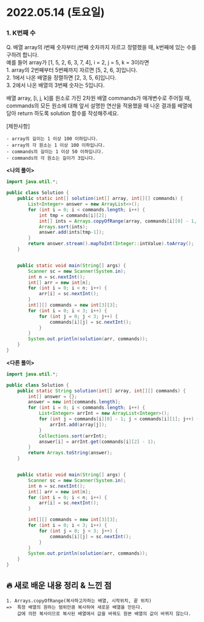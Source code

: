 # 2022.05.14 (토요일)

### **1. K번째 수**

Q. 배열 array의 i번째 숫자부터 j번째 숫자까지 자르고 정렬했을 때, k번째에 있는 수를 구하려 합니다.   
   예를 들어 array가 [1, 5, 2, 6, 3, 7, 4], i = 2, j = 5, k = 3이라면   
        1. array의 2번째부터 5번째까지 자르면 [5, 2, 6, 3]입니다.   
        2. 1에서 나온 배열을 정렬하면 [2, 3, 5, 6]입니다.   
        3. 2에서 나온 배열의 3번째 숫자는 5입니다.   

   배열 array, [i, j, k]를 원소로 가진 2차원 배열 commands가 매개변수로 주어질 때,   
   commands의 모든 원소에 대해 앞서 설명한 연산을 적용했을 때 나온 결과를 배열에 담아 return 하도록 solution 함수를 작성해주세요.       
   
   [제한사항]
   
    - array의 길이는 1 이상 100 이하입니다.
    - array의 각 원소는 1 이상 100 이하입니다.
    - commands의 길이는 1 이상 50 이하입니다.
    - commands의 각 원소는 길이가 3입니다.




**<나의 풀이>**
```java
import java.util.*;

public class Solution {
    public static int[] solution(int[] array, int[][] commands) {
        List<Integer> answer = new ArrayList<>();
        for (int i = 0; i < commands.length; i++) {
            int tmp = commands[i][2];
            int[] ints = Arrays.copyOfRange(array, commands[i][0] - 1, commands[i][1]);
            Arrays.sort(ints);
            answer.add(ints[tmp-1]);
        }
        return answer.stream().mapToInt(Integer::intValue).toArray();
    }


    public static void main(String[] args) {
        Scanner sc = new Scanner(System.in);
        int n = sc.nextInt();
        int[] arr = new int[n];
        for (int i = 0; i < n; i++) {
            arr[i] = sc.nextInt();
        }
        int[][] commands = new int[3][3];
        for (int i = 0; i < 3; i++) {
            for (int j = 0; j < 3; j++) {
                commands[i][j] = sc.nextInt();
            }
        }
        System.out.println(solution(arr, commands));
    }
}
```

**<다른 풀이>**
```java
import java.util.*;

public class Solution {
    public static String solution(int[] array, int[][] commands) {
        int[] answer = {};
        answer = new int[commands.length];
        for (int i = 0; i < commands.length; i++) {
            List<Integer> arrInt = new ArrayList<Integer>();
            for (int j = commands[i][0] - 1; j < commands[i][1]; j++) {
                arrInt.add(array[j]);
            }
            Collections.sort(arrInt);
            answer[i] = arrInt.get(commands[i][2] - 1);
        }
        return Arrays.toString(answer);
    }


    public static void main(String[] args) {
        Scanner sc = new Scanner(System.in);
        int n = sc.nextInt();
        int[] arr = new int[n];
        for (int i = 0; i < n; i++) {
            arr[i] = sc.nextInt();
        }

        int[][] commands = new int[3][3];
        for (int i = 0; i < 3; i++) {
            for (int j = 0; j < 3; j++) {
                commands[i][j] = sc.nextInt();
            }
        }
        System.out.println(solution(arr, commands));
    }
}
```

##  **🔥 새로 배운 내용 정리 & 느낀 점**

    1. Arrays.copyOfRange(복사하고자하는 배열, 시작위치, 끝 위치)
    =>  특정 배열의 원하는 범위만큼 복사하여 새로운 배열을 만든다.
        값에 의한 복사이므로 복사된 배열에서 값을 바꿔도 원본 배열의 값이 바뀌지 않는다.
